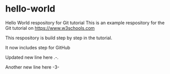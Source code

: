 # hello-world
Hello World respository for Git tutorial
This is an example respository for the Git tutorial on https://www.w3schools.com

This respository is build step by step in the tutorial.

It now includes step for GitHub

Updated new line here .-.

Another new line here -3-
